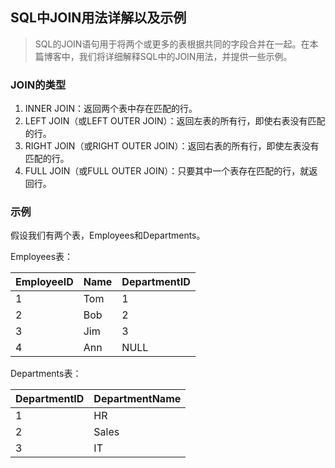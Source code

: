 ## SQL中JOIN用法详解以及示例

> SQL的JOIN语句用于将两个或更多的表根据共同的字段合并在一起。在本篇博客中，我们将详细解释SQL中的JOIN用法，并提供一些示例。

### JOIN的类型
1. INNER JOIN：返回两个表中存在匹配的行。
2. LEFT JOIN（或LEFT OUTER JOIN）：返回左表的所有行，即使右表没有匹配的行。
3. RIGHT JOIN（或RIGHT OUTER JOIN）：返回右表的所有行，即使左表没有匹配的行。
4. FULL JOIN（或FULL OUTER JOIN）：只要其中一个表存在匹配的行，就返回行。


### 示例
假设我们有两个表，Employees和Departments。

Employees表：

| EmployeeID | Name | DepartmentID |
|------------|------|--------------|
| 1 | Tom | 1 |
| 2 | Bob | 2 |
| 3 | Jim | 3 |
| 4 | Ann | NULL |

Departments表：

| DepartmentID | DepartmentName |
|--------------|----------------|
| 1 | HR |
| 2 | Sales |
| 3 | IT |